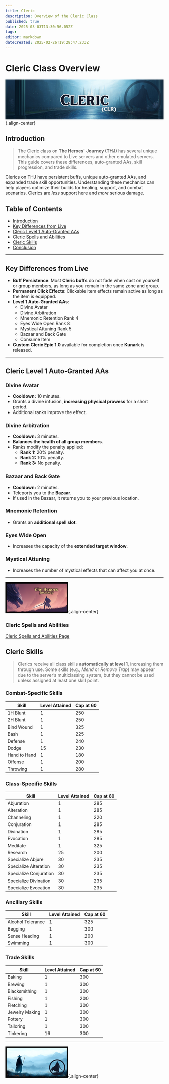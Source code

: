 ```yaml
---
title: Cleric
description: Overview of the Cleric Class
published: true
date: 2025-03-03T13:30:56.052Z
tags: 
editor: markdown
dateCreated: 2025-02-26T19:28:47.233Z
---
```


# Cleric Class Overview

![](/clericpage.png){.align-center}

## Introduction

> The Cleric class on **The Heroes' Journey (THJ)** has several unique mechanics compared to Live servers and other emulated servers. This guide covers these differences, auto-granted AAs, skill progression, and trade skills.

Clerics on THJ have persistent buffs, unique auto-granted AAs, and expanded trade skill opportunities. Understanding these mechanics can help players optimize their builds for healing, support, and combat scenarios. Clerics are *less* support here and *more* serious damage.

## Table of Contents

- [Introduction](#introduction)
- [Key Differences from Live](#key-differences-from-live)
- [Cleric Level 1 Auto-Granted AAs](#cleric-level-1-auto-granted-aas)
- [Cleric Spells and Abilities](#cleric-spells-and-abilities)
- [Cleric Skills](#cleric-skills)
- [Conclusion](#conclusion)

---

## Key Differences from Live

- **Buff Persistence**: Most **Cleric buffs** do not fade when cast on yourself or group members, as long as you remain in the same zone and group.
- **Permanent Click Effects**: Clickable item effects remain active as long as the item is equipped.
- **Level 1 Auto-Granted AAs**:
  - Divine Avatar
  - Divine Arbitration
  - Mnemonic Retention Rank 4
  - Eyes Wide Open Rank 8
  - Mystical Attuning Rank 5
  - Bazaar and Back Gate
  - Consume Item
- **Custom Cleric Epic 1.0** available for completion once **Kunark** is released.

---

## Cleric Level 1 Auto-Granted AAs

### Divine Avatar

- **Cooldown:** 10 minutes.
- Grants a divine infusion, **increasing physical prowess** for a short period.
- Additional ranks improve the effect.

### Divine Arbitration

- **Cooldown:** 3 minutes.
- **Balances the health of all group members**.
- Ranks modify the penalty applied:
  - **Rank 1:** 20% penalty.
  - **Rank 2:** 10% penalty.
  - **Rank 3:** No penalty.

### Bazaar and Back Gate

- **Cooldown:** 2 minutes.
- Teleports you to the **Bazaar**.
- If used in the Bazaar, it returns you to your previous location.

### Mnemonic Retention

- Grants an **additional spell slot**.

### Eyes Wide Open

- Increases the capacity of the **extended target window**.

### Mystical Attuning

- Increases the number of mystical effects that can affect you at once.

---

![thjpagebreak1.png](/thjpagebreak1.png){.align-center}


### Cleric Spells and Abilities
[Cleric Spells and Abilities Page](/classes-and-abilities/spells-and-abilities/clr)


## Cleric Skills

> Clerics receive all class skills **automatically at level 1**, increasing them through use. Some skills (e.g., *Mend* or *Remove Trap*) may appear due to the server’s multiclassing system, but they cannot be used unless assigned at least one skill point.

### Combat-Specific Skills

| Skill      | Level Attained | Cap at 60 |
| ---------- | -------------- | --------- |
| 1H Blunt   | 1              | 250       |
| 2H Blunt   | 1              | 250       |
| Bind Wound | 1              | 325       |
| Bash       | 1              | 225       |
| Defense    | 1              | 240       |
| Dodge      | 15             | 230       |
| Hand to Hand | 1            | 180       |
| Offense    | 1              | 200       |
| Throwing   | 1              | 280       |

### Class-Specific Skills

| Skill             | Level Attained | Cap at 60 |
| ----------------- | -------------- | --------- |
| Abjuration        | 1              | 285       |
| Alteration        | 1              | 285       |
| Channeling        | 1              | 220       |
| Conjuration       | 1              | 285       |
| Divination        | 1              | 285       |
| Evocation         | 1              | 285       |
| Meditate          | 1              | 325       |
| Research          | 25             | 200       |
| Specialize Abjure | 30             | 235       |
| Specialize Alteration | 30         | 235       |
| Specialize Conjuration | 30        | 235       |
| Specialize Divination | 30         | 235       |
| Specialize Evocation | 30          | 235       |

### Ancillary Skills

| Skill            | Level Attained | Cap at 60 |
| ---------------- | -------------- | --------- |
| Alcohol Tolerance| 1              | 325       |
| Begging          | 1              | 300       |
| Sense Heading    | 1              | 200       |
| Swimming         | 1              | 300       |

### Trade Skills

| Skill          | Level Attained | Cap at 60 |
| -------------- | -------------- | --------- |
| Baking         | 1              | 300       |
| Brewing        | 1              | 300       |
| Blacksmithing  | 1              | 300       |
| Fishing        | 1              | 200       |
| Fletching      | 1              | 300       |
| Jewelry Making | 1              | 300       |
| Pottery        | 1              | 300       |
| Tailoring      | 1              | 300       |
| Tinkering      | 16             | 300       |

---

![thjpagebreak3.png](/thjpagebreak3.png){.align-center}